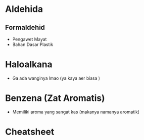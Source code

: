 # Aldehida
## Formaldehid
- Pengawet Mayat
- Bahan Dasar Plastik

# Haloalkana
- Ga ada wanginya lmao (ya kaya aer biasa )

# Benzena (Zat Aromatis)
- Memiliki aroma yang sangat kas (makanya namanya aromatik)

# Cheatsheet

